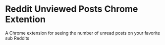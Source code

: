 # Reddit Unviewed Posts Chrome Extention

A Chrome extension for seeing the number of unread posts on your favorite sub Reddits
